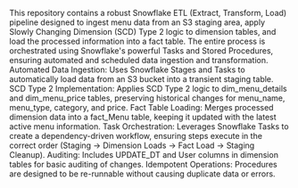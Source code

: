This repository contains a robust Snowflake ETL (Extract, Transform, Load) pipeline designed to ingest menu data from an S3 staging area, apply Slowly Changing Dimension (SCD) Type 2 logic to dimension tables, and load the processed information into a fact table. The entire process is orchestrated using Snowflake's powerful Tasks and Stored Procedures, ensuring automated and scheduled data ingestion and transformation.
Automated Data Ingestion: Uses Snowflake Stages and Tasks to automatically load data from an S3 bucket into a transient staging table.
SCD Type 2 Implementation: Applies SCD Type 2 logic to dim_menu_details and dim_menu_price tables, preserving historical changes for menu_name, menu_type, category, and price.
Fact Table Loading: Merges processed dimension data into a fact_Menu table, keeping it updated with the latest active menu information.
Task Orchestration: Leverages Snowflake Tasks to create a dependency-driven workflow, ensuring steps execute in the correct order (Staging -> Dimension Loads -> Fact Load -> Staging Cleanup).
Auditing: Includes UPDATE_DT and User columns in dimension tables for basic auditing of changes.
Idempotent Operations: Procedures are designed to be re-runnable without causing duplicate data or errors.
